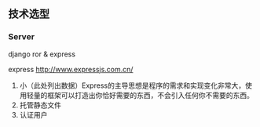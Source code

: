 ## 技术选型

### Server
django ror & express

express http://www.expressjs.com.cn/
1. 小（此处列出数据）Express的主导思想是程序的需求和实现变化非常大，使用轻量的框架可以打造出你恰好需要的东西，不会引入任何你不需要的东西。
2. 托管静态文件
3. 认证用户